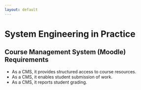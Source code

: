 ```yaml
---
layout: default
---
```


# System Engineering in Practice

## Course Management System (Moodle) Requirements
- As a CMS, it provides structured access to course resources.
- As a CMS, it enables student submission of work.
- As a CMS, it reports student grading.